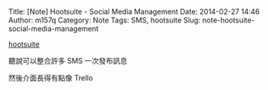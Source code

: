Title: [Note] Hootsuite - Social Media Management
Date: 2014-02-27 14:46
Author: m157q
Category: Note
Tags: SMS, hootsuite
Slug: note-hootsuite-social-media-management

[hootsuite](https://hootsuite.com/)  
  
聽說可以整合許多 SMS 一次發布訊息  
  
然後介面長得有點像 Trello  